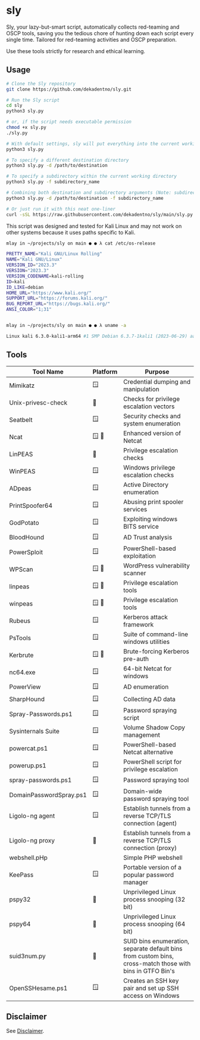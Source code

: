 # sly
Sly, your lazy-but-smart script, automatically collects red-teaming and OSCP tools, saving you the tedious chore of hunting down each script every single time. Tailored for red-teaming activities and OSCP preparation.

Use these tools strictly for research and ethical learning.

## Usage
```bash
# Clone the Sly repository
git clone https://github.com/dekadentno/sly.git

# Run the Sly script
cd sly
python3 sly.py

# or, if the script needs executable permission
chmod +x sly.py
./sly.py

# With default settings, sly will put everything into the current working directory
python3 sly.py

# To specify a different destination directory
python3 sly.py -d /path/to/destination

# To specify a subdirectory within the current working directory
python3 sly.py -f subdirectory_name

# Combining both destination and subdirectory arguments (Note: subdirectory argument will be ignored in this case)
python3 sly.py -d /path/to/destination -f subdirectory_name

# Or just run it with this neat one-liner
curl -sSL https://raw.githubusercontent.com/dekadentno/sly/main/sly.py | python3 -
```

This script was designed and tested for Kali Linux and may not work on other systems because it uses paths specific to Kali.
```bash
mlay in ~/projects/sly on main ● ● λ cat /etc/os-release

PRETTY_NAME="Kali GNU/Linux Rolling"
NAME="Kali GNU/Linux"
VERSION_ID="2023.3"
VERSION="2023.3"
VERSION_CODENAME=kali-rolling
ID=kali
ID_LIKE=debian
HOME_URL="https://www.kali.org/"
SUPPORT_URL="https://forums.kali.org/"
BUG_REPORT_URL="https://bugs.kali.org/"
ANSI_COLOR="1;31"


mlay in ~/projects/sly on main ● ● λ uname -a

Linux kali 6.3.0-kali1-arm64 #1 SMP Debian 6.3.7-1kali1 (2023-06-29) aarch64 GNU/Linux
```

## Tools
| Tool Name | Platform | Purpose | 
| --- | --- | --- |
| Mimikatz | 🪟 | Credential dumping and manipulation |
| Unix-privesc-check | 🐧 | Checks for privilege escalation vectors |
| Seatbelt | 🪟 | Security checks and system enumeration |
| Ncat | 🪟 🐧 | Enhanced version of Netcat |
| LinPEAS | 🐧 | Privilege escalation checks |
| WinPEAS | 🪟 | Windows privilege escalation checks |
| ADpeas | 🪟 | Active Directory enumeration |
| PrintSpoofer64 | 🪟 | Abusing print spooler services |
| GodPotato | 🪟 | Exploiting windows BITS service |
| BloodHound | 🪟 | AD Trust analysis |
| PowerSploit | 🪟 | PowerShell-based exploitation |
| WPScan | 🪟 🐧 | WordPress vulnerability scanner |
| linpeas | 🪟 🐧 | Privilege escalation tools |
| winpeas | 🪟 🐧 | Privilege escalation tools |
| Rubeus | 🪟 | Kerberos attack framework |
| PsTools | 🪟 | Suite of command-line windows utilities |
| Kerbrute | 🪟 🐧 | Brute-forcing Kerberos pre-auth |
| nc64.exe | 🪟 | 64-bit Netcat for windows |
| PowerView | 🪟 | AD enumeration |
| SharpHound | 🪟 | Collecting AD data |
| Spray-Passwords.ps1 | 🪟 | Password spraying script |
| Sysinternals Suite | 🪟 | Volume Shadow Copy management |
| powercat.ps1 | 🪟 | PowerShell-based Netcat alternative |
| powerup.ps1 | 🪟 | PowerShell script for privilege escalation |
| spray-passwords.ps1 | 🪟 | Password spraying tool |
| DomainPasswordSpray.ps1 | 🪟 | Domain-wide password spraying tool |
| Ligolo-ng agent | 🪟 | Establish tunnels from a reverse TCP/TLS connection (agent) |
| Ligolo-ng proxy | 🐧 | Establish tunnels from a reverse TCP/TLS connection (proxy) |
| webshell.pHp |  | Simple PHP webshell |
| KeePass | 🪟 | Portable version of a popular password manager |
| pspy32 | 🐧 | Unprivileged Linux process snooping (32 bit) |
| pspy64 | 🐧 | Unprivileged Linux process snooping (64 bit) |
| suid3num.py | 🐧 | SUID bins enumeration, separate default bins from custom bins, cross-match those with bins in GTFO Bin's |
| OpenSSHesame.ps1 | 🪟 | Creates an SSH key pair and set up SSH access on Windows |

## Disclaimer
See [Disclaimer](./DISCLAIMER.md).